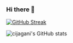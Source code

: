 ### Hi there 👋

[![GitHub Streak](https://github-readme-streak-stats.herokuapp.com?user=cijagani)](https://git.io/streak-stats)

![cijagani's GitHub stats](https://github-readme-stats.vercel.app/api?username=cijagani&theme=vue&show_icons=true)
<!--
**cijagani/cijagani** is a ✨ _special_ ✨ repository because its `README.md` (this file) appears on your GitHub profile.

Here are some ideas to get you started:

- 🔭 I’m currently working on ...
- 🌱 I’m currently learning ...
- 👯 I’m looking to collaborate on ...
- 🤔 I’m looking for help with ...
- 💬 Ask me about ...
- 📫 How to reach me: ...
- 😄 Pronouns: ...
- ⚡ Fun fact: ...
-->
